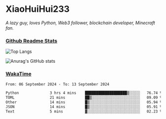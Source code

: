 # XiaoHuiHui233

*A lazy guy, loves Python, Web3 follower, blockchain developer, Minecraft fan.*

### [Github Readme Stats](https://github.com/anuraghazra/github-readme-stats)

![Top Langs](https://github-readme-stats.vercel.app/api/top-langs/?username=XiaoHuiHui233&layout=compact&theme=github_dark)

![Anurag's GitHub stats](https://github-readme-stats.vercel.app/api?username=XiaoHuiHui233&show_icons=true&theme=github_dark)

### [WakaTime](https://wakatime.com)

<!--START_SECTION:waka-->

```txt
From: 06 September 2024 - To: 13 September 2024

Python              3 hrs 4 mins    ███████████████████▒░░░░░   76.74 %
TOML                21 mins         ██▒░░░░░░░░░░░░░░░░░░░░░░   09.09 %
Other               14 mins         █▒░░░░░░░░░░░░░░░░░░░░░░░   05.94 %
JSON                14 mins         █▒░░░░░░░░░░░░░░░░░░░░░░░   05.91 %
Text                5 mins          ▓░░░░░░░░░░░░░░░░░░░░░░░░   02.23 %
```

<!--END_SECTION:waka-->
